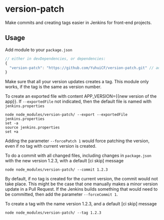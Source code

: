 # version-patch

Make commits and creating tags easier in Jenkins for front-end projects.

## Usage

Add module to your `package.json`
```javascript
// either in devDependencies, or dependencies:
{
  "version-patch": "https://github.com/YuhuiCF/version-patch.git" // additionally with #master or #X.XX.XX
}
```

Make sure that all your version updates creates a tag.
This module only works, if the tag is the same as version number.

To create an exported file with content APP_VERSION={{new version of the app}}.
If `--exportedFile` not indicated, then the default file is named with `jenkins.properties`
```shell
node node_modules/version-patch/ --export --exportedFile jenkins.properties
set -a
source jenkins.properties
set +a
```
Adding the parameter `--forcePatch 1` would force patching the version, even if no tag with current version is created.

To do a commit with all changed files, including changes in `package.json` with the new version 1.2.3, with a default [ci skip] message
```shell
node node_modules/version-patch/ --commit 1.2.3
```
By default, if no tag is created for the current version, the commit would not take place.
This might be the case that one manually makes a minor version update in a Pull Request.
If the Jenkins builds something that would need to be committed, then add the parameter `--forceCommit 1`.

To create a tag with the name version 1.2.3, and a default [ci skip] message
```shell
node node_modules/version-patch/ --tag 1.2.3
```
